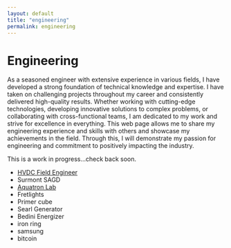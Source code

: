 ```yaml
---
layout: default
title: "engineering"
permalink: engineering
---
```


# Engineering

As a seasoned engineer with extensive experience in various fields, I have developed a strong foundation of technical knowledge and expertise. I have taken on challenging projects throughout my career and consistently delivered high-quality results. Whether working with cutting-edge technologies, developing innovative solutions to complex problems, or collaborating with cross-functional teams, I am dedicated to my work and strive for excellence in everything. This web page allows me to share my engineering experience and skills with others and showcase my achievements in the field. Through this, I will demonstrate my passion for engineering and commitment to positively impacting the industry.

This is a work in progress…check back soon.

- <a href="{{ site.baseurl }}/hvdc" title="HVDC">HVDC Field Engineer</a>
- Surmont SAGD
- <a href="{{ site.baseurl }}/aquatron" title="Aquatron">Aquatron Lab</a>
- Fretlights
- Primer cube
- Searl Generator
- Bedini Energizer
- iron ring
- samsung
- bitcoin
